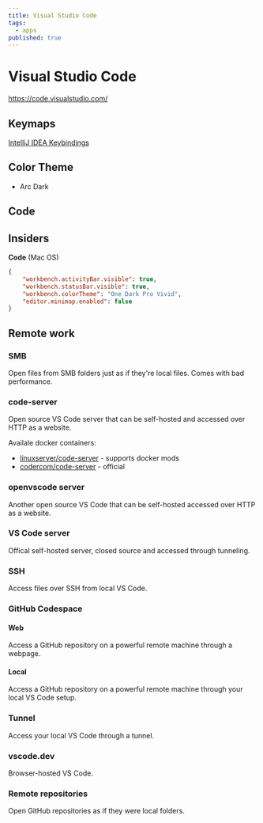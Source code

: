 ```yaml
---
title: Visual Studio Code
tags:
  - apps
published: true
---
```


# Visual Studio Code

https://code.visualstudio.com/

## Keymaps

[IntelliJ IDEA Keybindings](https://marketplace.visualstudio.com/items?itemName=k--kato.intellij-idea-keybindings)

## Color Theme

* Arc Dark

## Code


## Insiders

**Code** (Mac OS)
```json
{
    "workbench.activityBar.visible": true,
    "workbench.statusBar.visible": true,
    "workbench.colorTheme": "One Dark Pro Vivid",
    "editor.minimap.enabled": false
}
```



## Remote work

### SMB

Open files from SMB folders just as if they're local files. Comes with bad performance.

### code-server

Open source VS Code server that can be self-hosted and accessed over HTTP as a website. 

Availale docker containers:
* [linuxserver/code-server](https://hub.docker.com/r/linuxserver/code-server) - supports docker mods 
* [codercom/code-server](https://registry.hub.docker.com/r/codercom/code-server/) - official

### openvscode server

Another open source VS Code that can be self-hosted accessed over HTTP as a website.

### VS Code server

Offical self-hosted server, closed source and accessed through tunneling. 

### SSH 

Access files over SSH from local VS Code.

### GitHub Codespace

#### Web

Access a GitHub repository on a powerful remote machine through a webpage.

#### Local

Access a GitHub repository on a powerful remote machine through your local VS Code setup.

### Tunnel 

Access your local VS Code through a tunnel. 


### vscode.dev

Browser-hosted VS Code.


### Remote repositories 

Open GitHub repositories as if they were local folders.